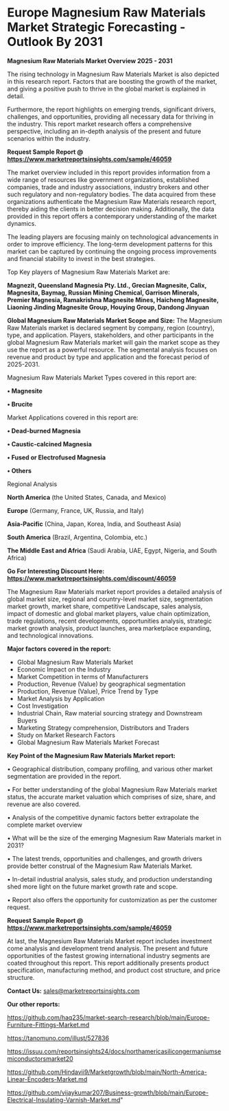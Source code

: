 # Europe Magnesium Raw Materials Market Strategic Forecasting - Outlook By 2031

<Strong> Magnesium Raw Materials Market Overview 2025 - 2031</strong>

The rising technology in Magnesium Raw Materials Market is also depicted in this research report. Factors that are boosting the growth of the market, and giving a positive push to thrive in the global market is explained in detail.

Furthermore, the report highlights on emerging trends, significant drivers, challenges, and opportunities, providing all necessary data for thriving in the industry. This report market research offers a comprehensive perspective, including an in-depth analysis of the present and future scenarios within the industry.

<strong>Request Sample Report @ <a href=https://www.marketreportsinsights.com/sample/46059>https://www.marketreportsinsights.com/sample/46059</a></strong>

The market overview included in this report provides information from a wide range of resources like government organizations, established companies, trade and industry associations, industry brokers and other such regulatory and non-regulatory bodies. The data acquired from these organizations authenticate the Magnesium Raw Materials research report, thereby aiding the clients in better decision making. Additionally, the data provided in this report offers a contemporary understanding of the market dynamics.

The leading players are focusing mainly on technological advancements in order to improve efficiency. The long-term development patterns for this market can be captured by continuing the ongoing process improvements and financial stability to invest in the best strategies.

Top Key players of Magnesium Raw Materials Market are:

<strong>Magnezit, Queensland Magnesia Pty. Ltd., Grecian Magnesite, Calix, Magnesita, Baymag, Russian Mining Chemical, Garrison Minerals, Premier Magnesia, Ramakrishna Magnesite Mines, Haicheng Magnesite, Liaoning Jinding Magnesite Group, Houying Group, Dandong Jinyuan</strong>

<strong><b>Global Magnesium Raw Materials Market Scope and Size:</b></strong>
The Magnesium Raw Materials market is declared segment by company, region (country), type, and application. Players, stakeholders, and other participants in the global Magnesium Raw Materials market will gain the market scope as they use the report as a powerful resource. The segmental analysis focuses on revenue and product by type and application and the forecast period of 2025-2031.

Magnesium Raw Materials Market Types covered in this report are:

<strong>•  Magnesite

•  Brucite</strong>

Market Applications covered in this report are:

<strong>•  Dead-burned Magnesia

•  Caustic-calcined Magnesia

•  Fused or Electrofused Magnesia

•  Others</strong> 

Regional Analysis

<strong>North America</strong> (the United States, Canada, and Mexico)

<strong>Europe</strong> (Germany, France, UK, Russia, and Italy)

<strong>Asia-Pacific</strong> (China, Japan, Korea, India, and Southeast Asia)

<strong>South America</strong> (Brazil, Argentina, Colombia, etc.)

<strong>The Middle East and Africa</strong> (Saudi Arabia, UAE, Egypt, Nigeria, and South Africa)

<strong>Go For Interesting Discount Here: <a href=https://www.marketreportsinsights.com/discount/46059>https://www.marketreportsinsights.com/discount/46059</a></strong>

The Magnesium Raw Materials market report provides a detailed analysis of global market size, regional and country-level market size, segmentation market growth, market share, competitive Landscape, sales analysis, impact of domestic and global market players, value chain optimization, trade regulations, recent developments, opportunities analysis, strategic market growth analysis, product launches, area marketplace expanding, and technological innovations.

<strong><b>Major factors covered in the report:</b></strong>
<ul>
  <li>Global Magnesium Raw Materials Market </li>
  <li>Economic Impact on the Industry</li>
  <li>Market Competition in terms of Manufacturers</li>
  <li>Production, Revenue (Value) by geographical segmentation</li>
  <li>Production, Revenue (Value), Price Trend by Type</li>
  <li>Market Analysis by Application</li>
  <li>Cost Investigation</li>
  <li>Industrial Chain, Raw material sourcing strategy and Downstream Buyers</li>
  <li>Marketing Strategy comprehension, Distributors and Traders</li>
  <li>Study on Market Research Factors</li>
  <li>Global Magnesium Raw Materials Market Forecast</li>
</ul>

<strong><b>Key Point of the Magnesium Raw Materials Market report:</b></strong>

• Geographical distribution, company profiling, and various other market segmentation are provided in the report.

• For better understanding of the global Magnesium Raw Materials market status, the accurate market valuation which comprises of size, share, and revenue are also covered.

• Analysis of the competitive dynamic factors better extrapolate the complete market overview

• What will be the size of the emerging Magnesium Raw Materials market in 2031?

• The latest trends, opportunities and challenges, and growth drivers provide better construal of the Magnesium Raw Materials Market.

• In-detail industrial analysis, sales study, and production understanding shed more light on the future market growth rate and scope.

• Report also offers the opportunity for customization as per the customer request.

<strong>Request Sample Report @ <a href=https://www.marketreportsinsights.com/sample/46059>https://www.marketreportsinsights.com/sample/46059</a></strong>

At last, the Magnesium Raw Materials Market report includes investment come analysis and development trend analysis. The present and future opportunities of the fastest growing international industry segments are coated throughout this report. This report additionally presents product specification, manufacturing method, and product cost structure, and price structure.

<strong>Contact Us:</strong>
sales@marketreportsinsights.com

<strong>Our other reports:</strong>

<a href=https://github.com/haq235/market-search-research/blob/main/Europe-Furniture-Fittings-Market.md>https://github.com/haq235/market-search-research/blob/main/Europe-Furniture-Fittings-Market.md</a>

<a href=https://tanomuno.com/illust/527836>https://tanomuno.com/illust/527836</a>

<a href=https://issuu.com/reportsinsights24/docs/northamericasilicongermaniumsemiconductorsmarket20>https://issuu.com/reportsinsights24/docs/northamericasilicongermaniumsemiconductorsmarket20</a>

<a href=https://github.com/Hindavii9/Marketgrowth/blob/main/North-America-Linear-Encoders-Market.md>https://github.com/Hindavii9/Marketgrowth/blob/main/North-America-Linear-Encoders-Market.md</a>

<a href=https://github.com/vijaykumar207/Business-growth/blob/main/Europe-Electrical-Insulating-Varnish-Market.md>https://github.com/vijaykumar207/Business-growth/blob/main/Europe-Electrical-Insulating-Varnish-Market.md</a>"
